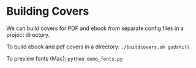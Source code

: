 # Building Covers

We can build covers for PDF and ebook from separate config files in a project directory.

To build ebook and pdf covers in a directory: `./buildcovers.sh godshill`

To preview fonts (Mac): `python demo_fonts.py`